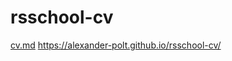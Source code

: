 # rsschool-cv
[cv.md](https://alexander_polt.github.io/rsschool-cv/gh-pages/cv.md)
https://alexander-polt.github.io/rsschool-cv/
